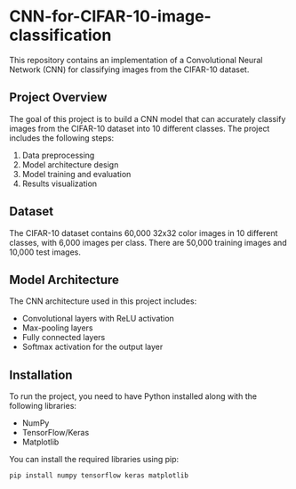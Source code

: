 # CNN-for-CIFAR-10-image-classification

This repository contains an implementation of a Convolutional Neural Network (CNN) for classifying images from the CIFAR-10 dataset.

## Project Overview

The goal of this project is to build a CNN model that can accurately classify images from the CIFAR-10 dataset into 10 different classes. The project includes the following steps:

1. Data preprocessing
2. Model architecture design
3. Model training and evaluation
4. Results visualization

## Dataset

The CIFAR-10 dataset contains 60,000 32x32 color images in 10 different classes, with 6,000 images per class. There are 50,000 training images and 10,000 test images.

## Model Architecture

The CNN architecture used in this project includes:
- Convolutional layers with ReLU activation
- Max-pooling layers
- Fully connected layers
- Softmax activation for the output layer

## Installation

To run the project, you need to have Python installed along with the following libraries:
- NumPy
- TensorFlow/Keras
- Matplotlib

You can install the required libraries using pip:

```bash
pip install numpy tensorflow keras matplotlib

